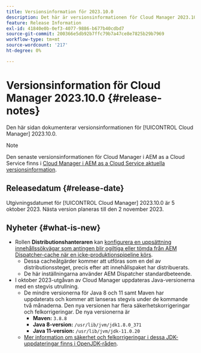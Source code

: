 ```yaml
---
title: Versionsinformation för 2023.10.0
description: Det här är versionsinformationen för Cloud Manager 2023.10.0.
feature: Release Information
exl-id: 41840e0b-0ef3-4077-9886-b677b40cdbd7
source-git-commit: 200366e5db92b7ffc79b7a47ce8e7825b29b7969
workflow-type: tm+mt
source-wordcount: '217'
ht-degree: 0%

---
```


# Versionsinformation för Cloud Manager 2023.10.0 {#release-notes}

Den här sidan dokumenterar versionsinformationen för [!UICONTROL Cloud Manager] 2023.10.0.

>[!NOTE]
>
>Den senaste versionsinformationen för Cloud Manager i AEM as a Cloud Service finns i [Cloud Manager i AEM as a Cloud Service aktuella versionsinformation](https://experienceleague.adobe.com/docs/experience-manager-cloud-service/content/implementing/using-cloud-manager/release-notes-cloud-manager/release-notes-cm-current.html).

## Releasedatum {#release-date}

Utgivningsdatumet för [!UICONTROL Cloud Manager] 2023.10.0 är 5 oktober 2023. Nästa version planeras till den 2 november 2023.

## Nyheter {#what-is-new}

* Rollen **Distributionshanteraren** kan [konfigurera en uppsättning innehållssökvägar som antingen blir ogiltiga eller tömda från AEM Dispatcher-cache när en icke-produktionspipeline körs](/help/using/non-production-pipelines.md).
   * Dessa cacheåtgärder kommer att utföras som en del av distributionssteget, precis efter att innehållspaket har distribuerats.
   * De här inställningarna använder AEM Dispatcher standardbeteende.
* I oktober 2023-utgåvan av Cloud Manager uppdateras Java-versionerna med en stegvis utrullning.
   * De mindre versionerna för Java 8 och 11 samt Maven har uppdaterats och kommer att lanseras stegvis under de kommande två månaderna. Den nya versionen har flera säkerhetskorrigeringar och felkorrigeringar. De nya versionerna är
      * **Maven:** `3.8.8`
      * **Java 8-version:** `/usr/lib/jvm/jdk1.8.0_371`
      * **Java 11-version:** `/usr/lib/jvm/jdk-11.0.20`
   * [Mer information om säkerhet och felkorrigeringar i dessa JDK-uppdateringar finns i OpenJDK-råden](https://openjdk.org/groups/vulnerability/advisories/).
